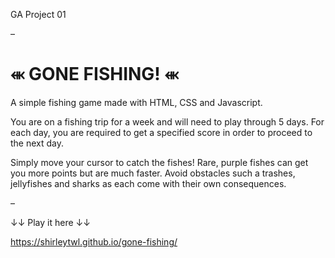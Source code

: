 GA Project 01

–

# ⬺ GONE FISHING! ⬺
A simple fishing game made with HTML, CSS and Javascript.

You are on a fishing trip for a week and will need to play through 5 days.
For each day, you are required to get a specified score in order to proceed to the next day.

Simply move your cursor to catch the fishes! Rare, purple fishes can get you more points but are much faster.
Avoid obstacles such a trashes, jellyfishes and sharks as each come with their own consequences.

–

↓↓ Play it here ↓↓

https://shirleytwl.github.io/gone-fishing/
